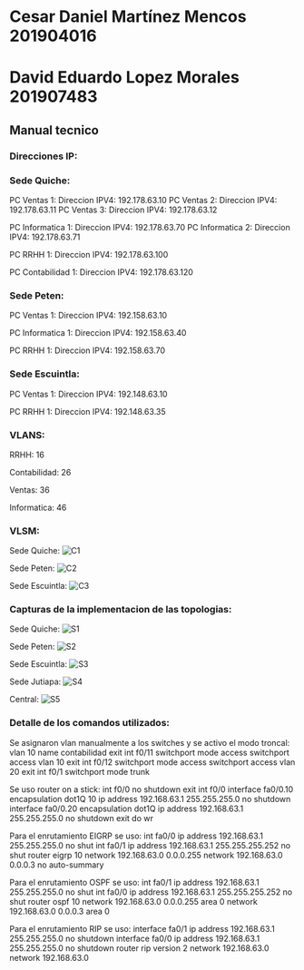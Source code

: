 # Cesar Daniel Martínez Mencos 201904016
# David Eduardo Lopez Morales 201907483

## Manual tecnico

### Direcciones IP:

### Sede Quiche:

PC Ventas 1:
Direccion IPV4: 192.178.63.10 
PC Ventas 2:
Direccion IPV4: 192.178.63.11
PC Ventas 3:
Direccion IPV4: 192.178.63.12

PC Informatica 1:
Direccion IPV4: 192.178.63.70
PC Informatica 2:
Direccion IPV4: 192.178.63.71

PC RRHH 1:
Direccion IPV4: 192.178.63.100

PC Contabilidad 1:
Direccion IPV4: 192.178.63.120

### Sede Peten:

PC Ventas 1:
Direccion IPV4: 192.158.63.10 

PC Informatica 1:
Direccion IPV4: 192.158.63.40

PC RRHH 1:
Direccion IPV4: 192.158.63.70

### Sede Escuintla:

PC Ventas 1:
Direccion IPV4: 192.148.63.10 

PC RRHH 1:
Direccion IPV4: 192.148.63.35

### VLANS:

RRHH:
16

Contabilidad:
26

Ventas:
36

Informatica:
46

### VLSM:

Sede Quiche:
![C1](Imagenes/CapturaC1.JPG)

Sede Peten:
![C2](Imagenes/CapturaC2.JPG)

Sede Escuintla:
![C3](Imagenes/CapturaC3.JPG)

### Capturas de la implementacion de las topologias:

Sede Quiche:
![S1](Imagenes/CapturaS1.JPG)

Sede Peten:
![S2](Imagenes/CapturaS2.JPG)

Sede Escuintla:
![S3](Imagenes/CapturaS3.JPG)

Sede Jutiapa:
![S4](Imagenes/CapturaS4.JPG)

Central:
![S5](Imagenes/CapturaS5.JPEG)

### Detalle de los comandos utilizados:

Se asignaron vlan manualmente a los switches y se activo el modo troncal:
vlan 10
name contabilidad
exit
int f0/11
switchport mode access
switchport access vlan 10
exit
int f0/12
switchport mode access
switchport access vlan 20
exit
int f0/1
switchport mode trunk

Se uso router on a stick:
int f0/0
no shutdown
exit
int f0/0
interface fa0/0.10
encapsulation dot1Q 10
ip address 192.168.63.1 255.255.255.0
no shutdown
interface fa0/0.20
encapsulation dot1Q
ip address 192.168.63.1 255.255.255.0
no shutdown
exit
do wr

Para el enrutamiento EIGRP se uso:
int fa0/0
ip address 192.168.63.1 255.255.255.0
no shut
int fa0/1
ip address 192.168.63.1 255.255.255.252
no shut
router eigrp 10
network 192.168.63.0 0.0.0.255
network 192.168.63.0 0.0.0.3
no auto-summary

Para el enrutamiento OSPF se uso:
int fa0/1
ip address 192.168.63.1 255.255.255.0
no shut
int fa0/0
ip address 192.168.63.1 255.255.255.252
no shut
router ospf 10
network 192.168.63.0 0.0.0.255 area 0
network 192.168.63.0 0.0.0.3 area 0

Para el enrutamiento RIP se uso:
interface fa0/1
ip address 192.168.63.1 255.255.255.0
no shutdown
interface fa0/0
ip address 192.168.63.1 255.255.255.0
no shutdown
router rip
version 2
network 192.168.63.0
network 192.168.63.0